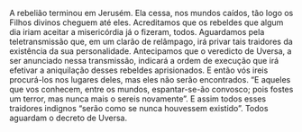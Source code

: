 ﻿A rebelião terminou em Jerusém. Ela cessa, nos mundos caídos, tão logo os Filhos divinos cheguem até eles. Acreditamos que os rebeldes que algum dia iriam aceitar a misericórdia já o fizeram, todos. Aguardamos pela teletransmissão que, em um clarão de relâmpago, irá privar tais traidores da existência da sua personalidade. Antecipamos que o veredicto de Uversa, a ser anunciado nessa transmissão, indicará a ordem de execução que irá efetivar a aniquilação desses rebeldes aprisionados. E então vós ireis procurá-los nos lugares deles, mas eles não serão encontrados. “E aqueles que vos conhecem, entre os mundos, espantar-se-ão convosco; pois fostes um terror, mas nunca mais o sereis novamente”. E assim todos esses traidores indignos “serão como se nunca houvessem existido”. Todos aguardam o decreto de Uversa.